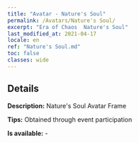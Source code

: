```yaml
---
title: "Avatar - Nature's Soul"
permalink: /Avatars/Nature's Soul/
excerpt: "Era of Chaos  Nature's Soul"
last_modified_at: 2021-04-17
locale: en
ref: "Nature's Soul.md"
toc: false
classes: wide
---
```

## Details

 **Description:** Nature's Soul Avatar Frame 

 **Tips:** Obtained through event participation 

 **Is available:**  - 

